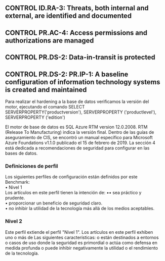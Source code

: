 

## CONTROL ID.RA-3: Threats, both internal and external, are identified and documented
## CONTROL PR.AC-4: Access permissions and authorizations are managed
## CONTROL PR.DS-2: Data-in-transit is protected
## CONTROL PR.DS-2: PR.IP-1: A baseline configuration of information technology systems is created and maintained
Para realizar el hardening a la base de datos verificamos la versión del motor, ejecutando el comando
SELECT SERVERPROPERTY('productversion'), SERVERPROPERTY ('productlevel'), SERVERPROPERTY ('edition')

El motor de base de datos es SQL Azure RTM version 12.0.2008. RTM (Release To Manufacturing) indica  la versión final.
Dentro de las guías de aseguramiento de CIS, se encontró un manual específico para Microsoft Azure Foundations v1.1.0 publicado el  15 de febrero de 2019. La sección 4 está dedicada a recomendaciones de seguridad para configurar en las bases de datos.  

### Definiciones de perfil
Los siguientes perfiles de configuración están definidos por este Benchmark:  
  •	 Nivel 1  
Los artículos en este perfil tienen la intención de:
  •• sea práctico y prudente.  
  •	 proporcionar un beneficio de seguridad claro.     
  •	 no inhibir la utilidad de la tecnología más allá de los medios aceptables.  
### Nivel 2
Este perfil extiende el perfil "Nivel 1". Los artículos en este perfil exhiben uno o más de
Las siguientes características:
o están destinados a entornos o casos de uso donde la seguridad es primordial
o actúa como defensa en medida profunda
o puede inhibir negativamente la utilidad o el rendimiento de la tecnología.


